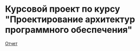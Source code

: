 Курсовой проект по курсу "Проектирование архитектур программного обеспечения"
============================================================================


[Отчет](https://github.com/east825/repoll/wiki/%D0%9E%D1%82%D1%87%D0%B5%D1%82)
